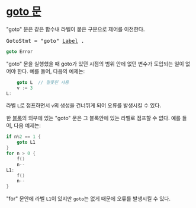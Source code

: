# [goto 문](#goto-statements)

"goto" 문은 같은 함수내 라벨이 붙은 구문으로 제어를 이전한다.

<pre>
<a id="GotoStmt">GotoStmt</a> = "goto" <a href="/Statements/labeled_statements.html#Label">Label</a> .
</pre>

```go
goto Error
```

"goto" 문을 실행했을 때 goto가 있던 시점의 범위 안에 없던 변수가 도입되는 일이 없어야 한다. 예를 들어, 다음의 예제는:

```go
    goto L  // 잘못된 사용
    v := 3
L:
```

라벨 `L`로 점프하면서 `v`의 생성을 건너뛰게 되어 오류를 발생시킬 수 있다.

한 [블록](/Blocks/)의 외부에 있는 "goto" 문은 그 블록안에 있는 라벨로 점프할 수 없다. 예를 들어, 다음 예제는:

```go
if n%2 == 1 {
    goto L1
}
for n > 0 {
    f()
    n--
L1:
    f()
    n--
}
```

"for" 문안에 라벨 `L1`이 있지만 `goto`는 없게 때문에 오류를 발생시킬 수 있다.
